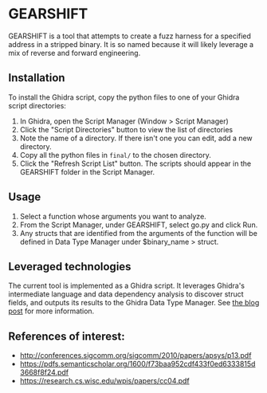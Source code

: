 # GEARSHIFT
GEARSHIFT is a tool that attempts to create a fuzz harness for a specified address in a stripped binary. It is so named because it will likely leverage a mix of reverse and forward engineering.

## Installation

To install the Ghidra script, copy the python files to one of your Ghidra
script directories:

1. In Ghidra, open the Script Manager (Window > Script Manager)
2. Click the "Script Directories" button to view the list of directories
3. Note the name of a directory. If there isn't one you can edit, add a new directory.
4. Copy all the python files in `final/` to the chosen directory.
5. Click the "Refresh Script List" button. The scripts should appear in the GEARSHIFT folder in the Script Manager.

## Usage

1. Select a function whose arguments you want to analyze.
2. From the Script Manager, under GEARSHIFT, select go.py and click Run.
3. Any structs that are identified from the arguments of the function will be
   defined in Data Type Manager under $binary_name > struct.

## Leveraged technologies
The current tool is implemented as a Ghidra script. It leverages Ghidra's intermediate language and data dependency analysis to discover struct fields, and outputs its results to the Ghidra Data Type Manager. See [the blog post](post/Using-Ghidra-for-Automated-Struct-Identification.md) for more information.

## References of interest:

- http://conferences.sigcomm.org/sigcomm/2010/papers/apsys/p13.pdf
- https://pdfs.semanticscholar.org/1600/f73baa952cdf433f0ed6333815d3668f8f24.pdf
- https://research.cs.wisc.edu/wpis/papers/cc04.pdf

